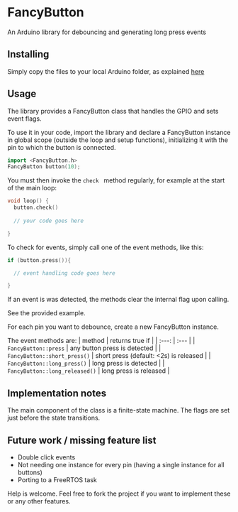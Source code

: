 # FancyButton
An Arduino library for debouncing and generating long press events

## Installing
Simply copy the files to your local Arduino folder, as explained [here](https://www.arduino.cc/en/guide/libraries)

## Usage
The library provides a FancyButton class that handles the GPIO and sets event flags.

To use it in your code, import the library and declare a FancyButton instance in global scope (outside the loop and setup functions), initializing it with the pin to which the button is connected.
```cpp
import <FancyButton.h>
FancyButton button(10);
```
You must then invoke the ```check ``` method regularly, for example at the start of the main loop:
```cpp
void loop() {
  button.check()
  
  // your code goes here

}
```

To check for events, simply call one of the event methods, like this:
```cpp
if (button.press()){

  // event handling code goes here

}

```

If an event is was detected, the methods clear the internal flag upon calling.

See the provided example.

For each pin you want to debounce, create a new FancyButton instance.

The event methods are: 
| method | returns true if |
| :---:  |  :--- |
| ```FancyButton::press```           | any button press is detected |
| ```FancyButton::short_press()```   | short press (default: <2s) is released |
| ```FancyButton::long_press()```    | long press is detected |
| ```FancyButton::long_released()``` | long press is released |

## Implementation notes
The main component of the class is a finite-state machine. The flags are set just before the state transitions.

## Future work / missing feature list
- Double click events
- Not needing one instance for every pin (having a single instance for all buttons)
- Porting to a FreeRTOS task

Help is welcome. Feel free to fork the project if you want to implement these or any other features.

##
